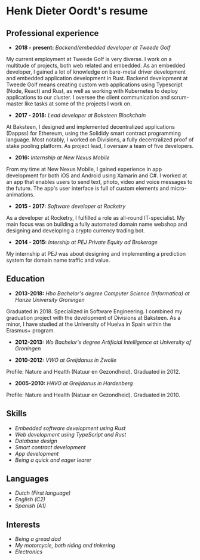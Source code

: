 # Henk Dieter Oordt's resume

## Professional experience

 - **2018 - present:** *Backend/embedded developer at Tweede Golf*
 
 My current employment at Tweede Golf is very diverse. I work on a multitude of projects, both web related and embedded. As an embedded developer, I gained a lot of knowledge on bare-metal driver development and embedded application development in Rust. Backend development at Tweede Golf means creating custom web applications using Typescript (Node, React) and Rust, as well as working with Kubernetes to deploy applications to our cluster. I oversee the client communication and scrum-master like tasks at some of the projects I work on.

 - **2017 - 2018:** *Lead developer at Baksteen Blockchain*
 
 At Baksteen, I designed and implemented decentralized applications (Dappss) for Ethereum, using the Solididy smart contract programming language. Most notably, I worked on Divisions, a fully decentralized proof of stake pooling platform. As project lead, I oversaw a team of five developers.

 - **2016:** *Internship at New Nexus Mobile*
 
 From my time at New Nexus Mobile, I gained experience in app development for both iOS and Android using Xamarin and C#. I worked at an app that enables users to send text, photo, video and voice messages to the future. The app's user interface is full of custom elements and micro-animations.

 - **2015 - 2017:** *Software developer at Rocketry*
 
 As a developer at Rocketry, I fulfilled a role as all-round IT-specialist. My main focus was on building a fully automated domain name webshop and designing and developing a crypto currency trading bot.

 - **2014 - 2015:** *Intership at PEJ Private Equity ad Brokerage*
 
 My internship at PEJ was about designing and implementing a prediction system for domain name traffic and value.

## Education

 - **2013-2018:** *Hbo Bachelor's degree Computer Science (Informatica) at Hanze University Groningen*
 
 Graduated in 2018. Specialized in Software Engineering. I combined my graduation project with the development of Divisions at Baksteen. As a minor, I have studied at the University of Huelva in Spain within the Erasmus+ program. 

 - **2012-2013:** *Wo Bachelor's degree Artificial Intelligence at University of Groningen*

 - **2010-2012:** *VWO at Greijdanus in Zwolle*

 Profile: Nature and Health (Natuur en Gezondheid). Graduated in 2012.

 - **2005-2010:** *HAVO at Greijdanus in Hardenberg*

 Profile: Nature and Health (Natuur en Gezondheid). Graduated in 2010.

## Skills
 - *Embedded software development using Rust*
 - *Web development using TypeScript and Rust*
 - *Database design*
 - *Smart contract development*
 - *App development*
 - *Being a quick and eager learer*

## Languages
 - *Dutch (First language)*
 - *English (C2)*
 - *Spanish (A1)*

## Interests
 - *Being a gread dad*
 - *My motorcycle, both riding and tinkering*
 - *Electronics*
